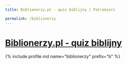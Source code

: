 ```yaml
---
title: Biblionerzy.pl - quiz biblijny | Patromierz

permalink: /biblionerzy
---
```


# [Biblionerzy.pl - quiz biblijny](https://patronite.pl/biblionerzy)

{% include profile.md name="biblionerzy" prefix="b" %}
